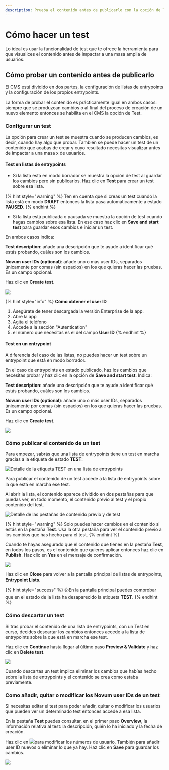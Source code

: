 ```yaml
---
description: Prueba el contenido antes de publicarlo con la opción de Test
---
```


# Cómo hacer un test

Lo ideal es usar la funcionalidad de test que te ofrece la herramienta para que visualices el contenido antes de impactar a una masa amplia de usuarios.

## Cómo probar un contenido antes de publicarlo

El CMS está dividido en dos partes, la configuración de listas de entrypoints y la configuración de los propios entrypoints.

La forma de probar el contenido es prácticamente igual en ambos casos: siempre que se produzcan cambios o al final del proceso de creación de un nuevo elemento entonces se habilita en el CMS la opción de Test.

### Configurar un test

La opción para crear un test se muestra cuando se producen cambios, es decir, cuando hay algo que probar. También se puede hacer un test de un contenido que acabas de crear y cuyo resultado necesitas visualizar antes de impactar a una masa x de usuarios.

#### Test en listas de entrypoints

* Si la lista está en modo borrador se muestra la opción de test al guardar los cambios pero sin publicarlos. Haz clic en **Test** para crear un test sobre esa lista.&#x20;

{% hint style="warning" %}
Ten en cuenta que si creas un test cuando la lista está en modo **DRAFT** entonces la lista pasa automáticamente a estado **PAUSED**.
{% endhint %}

* Si la lista está publicada o pausada se muestra la opción de test cuando hagas cambios sobre esa lista. En ese caso haz clic en **Save and start test** para guardar esos cambios e iniciar un test.&#x20;

En ambos casos indica:

**Test description**: añade una descripción que te ayude a identificar qué estás probando, cuáles son los cambios.

**Novum user IDs (optional)**: añade uno o más user IDs, separados únicamente por comas (sin espacios) en los que quieras hacer las pruebas. Es un campo opcional.

Haz clic en **Create test**.

![](.gitbook/assets/Create\_test.png)

{% hint style="info" %}
**Cómo obtener el user ID**

1. Asegúrate de tener descargada la versión Enterprise de la app.
2. Abre la app
3. Agita el teléfono
4. Accede a la sección "Autentication"
5. el número que necesitas es el del campo **User ID**
{% endhint %}

#### Test en un entrypoint

A diferencia del caso de las listas, no puedes hacer un test sobre un entrypoint que está en modo borrador.&#x20;

En el caso de entrypoints en estado publicado, haz los cambios que necesitas probar y haz clic en la opción de **Save and start test**. Indica:

**Test description**: añade una descripción que te ayude a identificar qué estás probando, cuáles son los cambios.

**Novum user IDs (optional)**: añade uno o más user IDs, separados únicamente por comas (sin espacios) en los que quieras hacer las pruebas. Es un campo opcional.

Haz clic en **Create test**.

![](.gitbook/assets/Create\_test.png)

### Cómo publicar el contenido de un test

Para empezar, sabrás que una lista de entrypoints tiene un test en marcha gracias a la etiqueta de estado **TEST**:

![Detalle de la etiqueta TEST en una lista de entrypoints](.gitbook/assets/detalle\_test\_tag.png)

Para publicar el contenido de un test accede a la lista de entrypoints sobre la que está en marcha ese test.

Al abrir la lista, el contenido aparece dividido en dos pestañas para que puedas ver, en todo momento, el contenido previo al test y el propio contenido del test.

![Detalle de las pestañas de contenido previo y de test](.gitbook/assets/detalle\_pestañas\_test.png)

&#x20;

{% hint style="warning" %}
Solo puedes hacer cambios en el contenido si estás en la pestaña **Test**. Usa la otra pestaña para ver el contenido previo a los cambios que has hecho para el test.&#x20;
{% endhint %}

Cuando te hayas asegurado que el contenido que tienes en la pestaña **Test**, en todos los pasos, es el contenido que quieres aplicar entonces haz clic en **Publish**. Haz clic en **Yes** en el mensaje de confirmación.

![](.gitbook/assets/Detalle\_Publish.png)

Haz clic en **Close** para volver a la pantalla principal de listas de entrypoints, **Entrypoint Lists**.

{% hint style="success" %}
:thumbsup:En la pantalla principal puedes comprobar que en el estado de la lista ha desaparecido la etiqueta **TEST**.
{% endhint %}

### Cómo descartar un test

Si tras probar el contenido de una lista de entrypoints, con un Test en curso, decides descartar los cambios entonces accede a la lista de entrypoints sobre la que está en marcha ese test.

Haz clic en **Continue** hasta llegar al último paso **Preview & Validate** y haz clic en **Delete test**.

![](.gitbook/assets/Detalle\_DeleteTest.png)

Cuando descartas un test implica eliminar los cambios que habías hecho sobre la lista de entrypoints y el contenido se crea como estaba previamente.

### Como añadir, quitar o modificar los Novum user IDs de un test

Si necesitas editar el test para poder añadir, quitar o modificar los usuarios que pueden ver un determinado test entonces accede a esa lista.

En la pestaña **Test** puedes consultar, en el primer paso **Overview**, la información relativa al test: la descripción, quién lo ha iniciado y la fecha de creación.

Haz clic en ![](.gitbook/assets/editar\_icono.png)para modificar los números de usuario. También para añadir user ID nuevos o eliminar lo que ya hay. Haz clic en **Save** para guardar los cambios.

![](.gitbook/assets/Change\_test\_IDs.gif)
